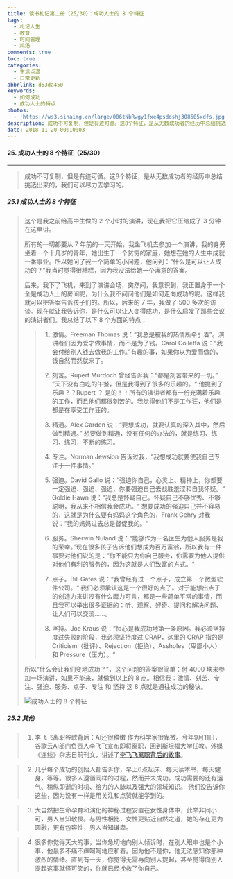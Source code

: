 ```yaml
---
title: 读书札记第二册（25/30）：成功人士的 8 个特征
tags:
  - 札记人生
  - 教育
  - 时间管理
  - 鸡汤
comments: true
toc: true
categories:
  - 生活点滴
  - 日常更新
abbrlink: d53da450
keywords:
  - 如何成功
  - 成功人士的特点
photos:
  - 'https://ws3.sinaimg.cn/large/006tNbRwgy1fxe4psddshj308505xdfs.jpg'
description: 成功不可复制，但是有迹可循。这8个特征，是从无数成功者的经历中总结挑选出来的，我们可以尽力去学习的。
date: 2018-11-20 00:10:03
---
```

<script type="text/javascript" src="/js/src/bai.js"></script>

#### 25. 成功人士的 8 个特征（25/30）
---
> 成功不可复制，但是有迹可循。这8个特征，是从无数成功者的经历中总结挑选出来的，我们可以尽力去学习的。

##### 25.1 成功人士的 8 个特征
> 这个是我之前给高中生做的 2 个小时的演讲，现在我把它压缩成了 3 分钟在这里讲。
>
> 所有的一切都要从 7 年前的一天开始，我坐飞机去参加一个演讲，我的身旁坐着一个十几岁的青年，她出生于一个贫穷的家庭，她想在她的人生中成就一番事业。所以她问了我一个简单的小问题，他问到：“什么是可以让人成功的？”我当时觉得很糟糕，因为我没法给她一个满意的答案。
>
> 后来，我下了飞机，来到了演讲会场，突然间，我意识到，我正置身于一个全是成功人士的房间呢，为什么我不问问他们是如何走向成功的呢。这样我就可以把答案告诉孩子们的。所以，后来的 7 年，我做了 500 多次的访谈。现在就让我告诉你，是什么可以让人变得成功，是什么启发了那些会议的演讲者们。我总结了以下 8 个方面的特点：
>
>> 1. 激情。Freeman Thomas 说：“我总是被我的热情所牵引着”。演讲者们因为爱才做事情，而不是为了钱。Carol Colletta 说：“我会付给别人钱去做我的工作。”有趣的事，如果你以为爱而做的，钱自然而然就来了。
>>
>> 2. 刻苦。Rupert Murdoch 曾经告诉我：“都是刻苦带来的一切。” ”天下没有白吃的午餐，但是我得到了很多的乐趣的。“ 他提到了乐趣？？Rupert ？ 是的！！所有的演讲者都有一份充满着乐趣的工作，而且他们都很刻苦的。我觉得他们不是工作狂，他们是都是在享受工作狂的。
>>
>> 3. 精通。Alex Garden 说：“要想成功，就要认真的深入其中，然后做到精通。” 想要做到精通，没有任何的办法的，就是练习、练习、练习，不断的练习。
>>
>> 4. 专注。Norman Jewsion 告诉过我，“我想成功就要使我自己专注于一件事情。”
>>
>> 5. 强迫。David Gallo 说：“强迫你自己，心灵上、精神上，你都要一定强迫、强迫、强迫，你要强迫自己去战胜羞涩和自我怀疑。“ Goldie Hawn 说：“我总是怀疑自己。怀疑自己不够优秀、不够聪明，我从来不相信我会成功。“ 想要成功的强迫自己并不容易的，这就是为什么要有妈妈这个角色的，Frank Gehry 对我说：“我的妈妈过去总是督促我的。“
>>
>> 6. 服务。Sherwin Nuland 说：“能够作为一名医生为他人服务是我的荣幸。”现在很多孩子告诉他们想成为百万富翁，所以我有一件事要对他们说的是：“你不能只为你自己服务，你需要为他人提供对他们有利的服务的，因为这就是人们致富的方式。“
>>
>> 7. 点子。Bill Gates 说：“我曾经有过一个点子，成立第一个微型软件公司。“ 我们必须承认这是一个很好的点子。对于能想出点子的创造力来讲没有什么魔力可言，都是一些简单平常的事情，而且我可以举出很多证据的：听、观察、好奇、提问和解决问题、让人们可以交流……。
>>
>> 4. 坚持。Joe Kraus 说：“恒心是我成功地第一条原因。我必须坚持度过失败的阶段，我必须坚持度过 CRAP，这里的 CRAP 指的是 Criticism（批评）、Rejection（拒绝）、Assholes（卑鄙小人）和 Pressure（压力）。“
>
> 所以“什么会让我们变地成功？”，这个问题的答案很简单：付 4000 块来参加一场演讲，如果不能来，就做到以上的 8 点。相信我：激情、刻苦、专注、强迫、服务、点子、专注 和 坚持 这 8 点就是通往成功的秘诀。
>
> ![成功人士的 8 个特征](https://ws3.sinaimg.cn/large/006tNbRwgy1fxe4olpzz9j30r60jr751.jpg)

##### 25.2 其他
> 1. 李飞飞离职谷歌背后：AI还很稚嫩 作为科学家很卑微。今年9月11日，谷歌云AI部门负责人李飞飞宣布即将离职，回到斯坦福大学任教。外媒《连线》杂志日前刊文，讲述了[李飞飞离职背后的故事](https://finance.sina.com.cn/chanjing/gsnews/2018-11-19/doc-ihmutuec1639053.shtml)。

> 2. 几乎每个成功的创始人都告诉你，早上6点起床、每天读本书，每天健身，等等。很多人遵循同样的过程，然而并未成功。成功需要的还有运气、稍纵即逝的时机、给力的人脉以及强大的领域知识。 他们没告诉你这些，因为没有一样是用关注和点赞就能学到的。

> 3. 大自然把生命孕育和演化的神秘过程安置在女性身体中，此举非同小可，男人当知敬畏。与男性相比，女性更贴近自然之道，她的存在更为圆融，更有包容性，男人当知谦卑。

> 4. 很多你觉得天大的事，当你急切地向别人倾诉时，在别人眼中也是个小事，他最多不痛不痒呵呵地应和着。因为他不是你，他无法感知你那种激烈的情绪。直到有一天，你觉得无需再向别人提起，甚至觉得向别人提起这事就怪可笑的，你就已经挽救了你自己。
